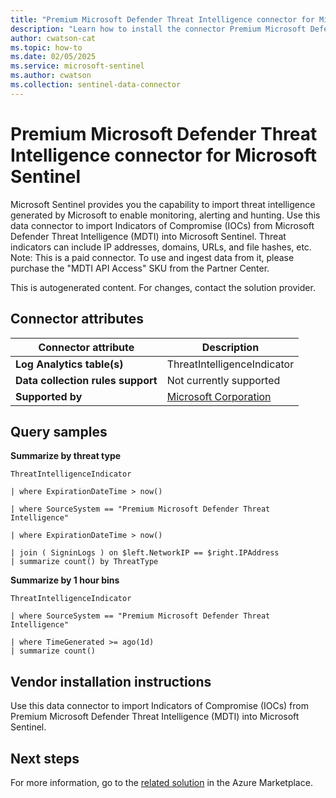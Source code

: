 ```yaml
---
title: "Premium Microsoft Defender Threat Intelligence connector for Microsoft Sentinel"
description: "Learn how to install the connector Premium Microsoft Defender Threat Intelligence to connect your data source to Microsoft Sentinel."
author: cwatson-cat
ms.topic: how-to
ms.date: 02/05/2025
ms.service: microsoft-sentinel
ms.author: cwatson
ms.collection: sentinel-data-connector
---
```


# Premium Microsoft Defender Threat Intelligence connector for Microsoft Sentinel

Microsoft Sentinel provides you the capability to import threat intelligence generated by Microsoft to enable monitoring, alerting and hunting. Use this data connector to import Indicators of Compromise (IOCs) from Microsoft Defender Threat Intelligence (MDTI) into Microsoft Sentinel. Threat indicators can include IP addresses, domains, URLs, and file hashes, etc. Note: This is a paid connector. To use and ingest data from it, please purchase the "MDTI API Access" SKU from the Partner Center.

This is autogenerated content. For changes, contact the solution provider.

## Connector attributes

| Connector attribute | Description |
| --- | --- |
| **Log Analytics table(s)** | ThreatIntelligenceIndicator<br/> |
| **Data collection rules support** | Not currently supported |
| **Supported by** | [Microsoft Corporation](https://support.microsoft.com/) |

## Query samples

**Summarize by threat type**

   ```kusto
ThreatIntelligenceIndicator

   | where ExpirationDateTime > now()

   | where SourceSystem == "Premium Microsoft Defender Threat Intelligence"

   | where ExpirationDateTime > now()

   | join ( SigninLogs ) on $left.NetworkIP == $right.IPAddress 
   | summarize count() by ThreatType
   ```

**Summarize by 1 hour bins**

   ```kusto
ThreatIntelligenceIndicator

   | where SourceSystem == "Premium Microsoft Defender Threat Intelligence"

   | where TimeGenerated >= ago(1d) 
   | summarize count()​​
   ```



## Vendor installation instructions

Use this data connector to import Indicators of Compromise (IOCs) from Premium Microsoft Defender Threat Intelligence (MDTI) into Microsoft Sentinel.





## Next steps

For more information, go to the [related solution](https://azuremarketplace.microsoft.com/en-us/marketplace/apps/azuresentinel.azure-sentinel-solution-threatintelligence-taxii?tab=Overview) in the Azure Marketplace.
